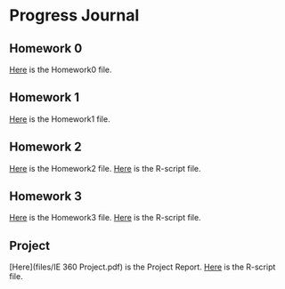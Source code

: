 # Progress Journal

## Homework 0 

[Here](files/IE360_Spring21_Homework0.html) is the Homework0 file.

## Homework 1

[Here](files/IE360_Spring21_Homework1.html) is the Homework1 file.

## Homework 2

[Here](files/IE360_Spring21_Homework2.html) is the Homework2 file.
[Here](files/ie360-hw2.R) is the R-script file.

## Homework 3

[Here](files/IE360-Spring21-Homework3.html) is the Homework3 file.
[Here](files/ie360-hw3.R) is the R-script file.

## Project

[Here](files/IE 360 Project.pdf) is the Project Report.
[Here](files/ie360_proje.R) is the R-script file.

